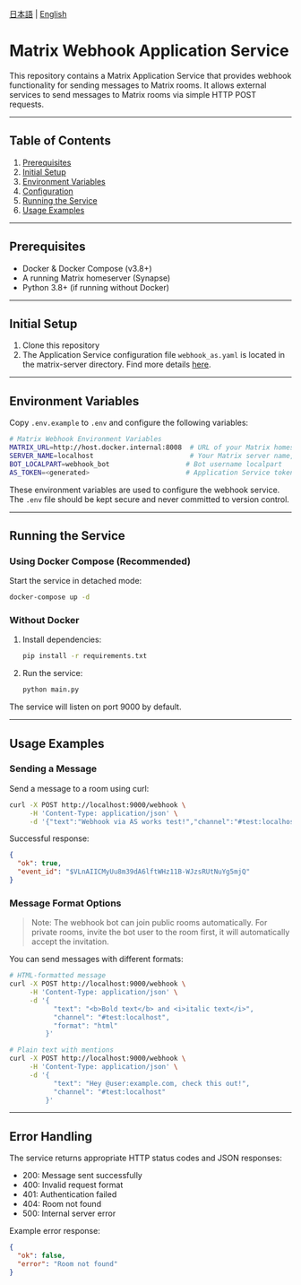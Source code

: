 [日本語](README.ja.md) | [English](README.md)

# Matrix Webhook Application Service

This repository contains a Matrix Application Service that provides webhook functionality for sending messages to Matrix rooms. It allows external services to send messages to Matrix rooms via simple HTTP POST requests.

---

## Table of Contents

1. [Prerequisites](#prerequisites)
2. [Initial Setup](#initial-setup)
3. [Environment Variables](#environment-variables)
4. [Configuration](#configuration)
5. [Running the Service](#running-the-service)
6. [Usage Examples](#usage-examples)

---

## Prerequisites

- Docker & Docker Compose (v3.8+)
- A running Matrix homeserver (Synapse)
- Python 3.8+ (if running without Docker)

---

## Initial Setup

1. Clone this repository
2. The Application Service configuration file `webhook_as.yaml` is located in the matrix-server directory. Find more details [here](https://github.com/bshock-matrix/matrix-server?tab=readme-ov-file#g-webhook-application-service).

---

## Environment Variables

Copy `.env.example` to `.env` and configure the following variables:

```bash
# Matrix Webhook Environment Variables
MATRIX_URL=http://host.docker.internal:8008  # URL of your Matrix homeserver, eg. https://matrix.org
SERVER_NAME=localhost                        # Your Matrix server name, it should match the server_name in your homeserver.yaml config
BOT_LOCALPART=webhook_bot                   # Bot username localpart
AS_TOKEN=<generated>                        # Application Service token randomly generated
```

These environment variables are used to configure the webhook service. The `.env` file should be kept secure and never committed to version control.

---

## Running the Service

### Using Docker Compose (Recommended)

Start the service in detached mode:

```bash
docker-compose up -d
```

### Without Docker

1. Install dependencies:

   ```bash
   pip install -r requirements.txt
   ```

2. Run the service:
   ```bash
   python main.py
   ```

The service will listen on port 9000 by default.

---

## Usage Examples

### Sending a Message

Send a message to a room using curl:

```bash
curl -X POST http://localhost:9000/webhook \
     -H 'Content-Type: application/json' \
     -d '{"text":"Webhook via AS works test!","channel":"#test:localhost"}'
```

Successful response:

```json
{
  "ok": true,
  "event_id": "$VLnAIICMyUu8m39dA6lftWHz11B-WJzsRUtNuYg5mjQ"
}
```

### Message Format Options
> Note: The webhook bot can join public rooms automatically. For private rooms, invite the bot user to the room first, it will automatically accept the invitation.

You can send messages with different formats:

```bash
# HTML-formatted message
curl -X POST http://localhost:9000/webhook \
     -H 'Content-Type: application/json' \
     -d '{
           "text": "<b>Bold text</b> and <i>italic text</i>",
           "channel": "#test:localhost",
           "format": "html"
         }'

# Plain text with mentions
curl -X POST http://localhost:9000/webhook \
     -H 'Content-Type: application/json' \
     -d '{
           "text": "Hey @user:example.com, check this out!",
           "channel": "#test:localhost"
         }'
```

---

## Error Handling

The service returns appropriate HTTP status codes and JSON responses:

- 200: Message sent successfully
- 400: Invalid request format
- 401: Authentication failed
- 404: Room not found
- 500: Internal server error

Example error response:

```json
{
  "ok": false,
  "error": "Room not found"
}
```
